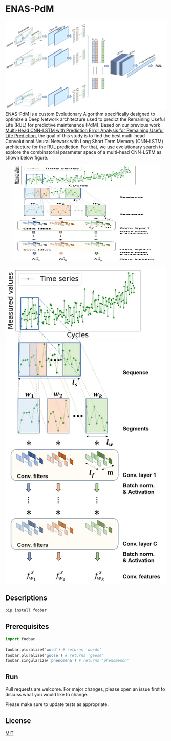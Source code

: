 # ENAS-PdM
![GitHub Logo](/cnnlstm.png)
ENAS-PdM is a custom Evolutionary Algorithm specifically designed to optimize a Deep Network architecture used to predict the Remaining Useful Life (RUL) for predictive maintenance (PdM). Based on our previous work [Multi-Head CNN-LSTM with Prediction Error Analysis for Remaining Useful Life Prediction](https://ieeexplore.ieee.org/abstract/document/9211058), the goal of this study is to find the best multi-head Convolutional Neural Network with Long Short Term Memory (CNN-LSTM) architecture for the RUL prediction. For that, we use evolutionary search to explore the combinatorial parameter space of a multi-head CNN-LSTM as shown below figure.
<p align="center">
  <img width="460" height="300" src="/cnn_c.png">
</p>

![GitHub Logo](/cnn_c.png)

## Descriptions



```bash
pip install foobar
```

## Prerequisites

```python
import foobar

foobar.pluralize('word') # returns 'words'
foobar.pluralize('goose') # returns 'geese'
foobar.singularize('phenomena') # returns 'phenomenon'
```

## Run
Pull requests are welcome. For major changes, please open an issue first to discuss what you would like to change.

Please make sure to update tests as appropriate.

## License
[MIT](https://choosealicense.com/licenses/mit/)
